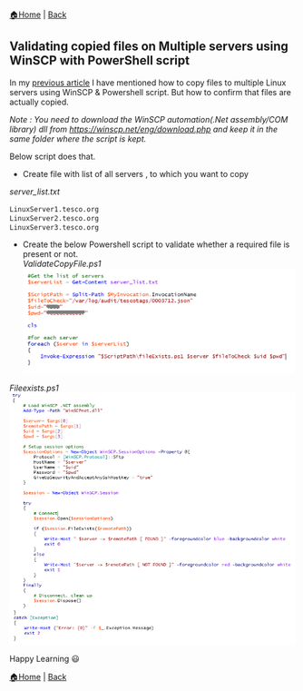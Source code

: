 [:house:Home](https://github.com/debbiswal/Articles) | [Back](https://github.com/debbiswal/Articles/blob/master/README.md#powershell)

## Validating copied files on Multiple servers using WinSCP with PowerShell script  

In my [previous article](https://github.com/debbiswal/Articles/blob/master/PowerShell/Art-2/copyfile_to_multiple_server.md) I have mentioned how to copy files to multiple Linux servers using WinSCP & Powershell script.
But how to confirm that files are actually copied.

*Note : You need to download the WinSCP automation(.Net assembly/COM library) dll from https://winscp.net/eng/download.php and keep it in the same folder where the script is kept.*  

Below script does that.  

* Create file with list of all servers , to which you want to copy  

*server_list.txt*  
```
LinuxServer1.tesco.org
LinuxServer2.tesco.org
LinuxServer3.tesco.org
```  

* Create the below Powershell script to validate whether a required file is present or not.  
*ValidateCopyFile.ps1*   
![img1](images/img1.png)  

*Fileexists.ps1*  
![img2](images/img2.png)  


Happy Learning :smiley:  

[:house:Home](https://github.com/debbiswal/Articles) | [Back](https://github.com/debbiswal/Articles/blob/master/README.md#powershell)
